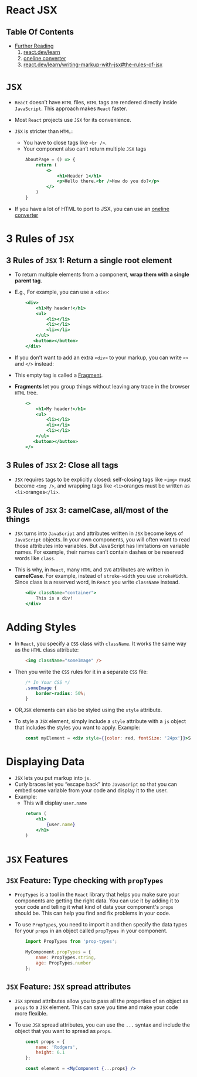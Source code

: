 # React JSX

## Table Of Contents
- [Further Reading]()
    1. [react.dev/learn](https://react.dev/learn)
    2. [oneline converter](https://transform.tools/html-to-jsx)
    3. [react.dev/learn/writing-markup-with-jsx#the-rules-of-jsx](https://react.dev/learn/writing-markup-with-jsx#the-rules-of-jsx)



# `JSX`
* `React` doesn’t have `HTML` files, `HTML` tags are rendered directly inside `JavaScript`. This approach makes `React` faster.
* Most `React` projects use `JSX` for its convenience.
* `JSX` is stricter than `HTML:`
    -  You have to close tags like `<br />`. 
    -  Your component also can’t return multiple `JSX` tags

    ```jsx
        AboutPage = () => {
            return (
                <>
                    <h1>Header 1</h1>
                    <p>Hello there.<br />How do you do?</p>
                </>
            )
        }
    ```
* If you have a lot of HTML to port to JSX, you can use an [oneline converter](https://transform.tools/html-to-jsx)

# 3 Rules of `JSX`
## 3 Rules of `JSX` 1: Return a single root element
* To return multiple elements from a component, __wrap them with a single parent tag__. 
* E.g., For example, you can use a `<div>`:

    ```jsx
        <div>
            <h1>My header!</h1>
            <ul>
                <li></li>
                <li></li>
                <li></li>
            </ul>
           <button></button> 
        </div>
    ```
* If you don’t want to add an extra `<div>` to your markup, you can write `<>` and `</>` instead:
* This empty tag is called a [Fragment](https://react.dev/reference/react/Fragment). 
* __Fragments__ let you group things without leaving any trace in the browser `HTML` tree.
    ```jsx
        <>
            <h1>My header!</h1>
            <ul>
                <li></li>
                <li></li>
                <li></li>
            </ul>
           <button></button> 
        </>
    ```
## 3 Rules of `JSX` 2: Close all tags
* `JSX` requires tags to be explicitly closed: self-closing tags like `<img>` must become `<img />`, and wrapping tags like `<li>`oranges must be written as `<li>`oranges`</li>`.
## 3 Rules of `JSX` 3: camelCase, all/most of the things
* `JSX` turns into `JavaScript` and attributes written in `JSX` become keys of `JavaScript` objects. In your own components, you will often want to read those attributes into variables. But JavaScript has limitations on variable names. For example, their names can’t contain dashes or be reserved words like `class`.

* This is why, in `React`, many `HTML` and `SVG` attributes are written in __camelCase__. For example, instead of `stroke-width` you use `strokeWidth`. Since class is a reserved word, in `React` you write `className` instead.

    ```jsx
        <div className="container">
            This is a div!
        </div>
    ```

# Adding Styles
* In `React`, you specify a `CSS` class with `className`. It works the same way as the `HTML` class attribute:
    ```html
        <img className="someImage" />
    ```
* Then you write the `CSS` rules for it in a separate `CSS` file:
    ```css
        /* In Your CSS */
        .someImage {
            border-radius: 50%;
        }
    ```
* OR,`JSX` elements can also be styled using the `style` attribute.
* To style a `JSX` element, simply include a `style` attribute with a `js` object that includes the styles you want to apply. Example:

    ```jsx
        const myElement = <div style={{color: red, fontSize: '24px'}}>Some content</div>
    ```

# Displaying Data
* `JSX` lets you put markup into `js`.
* Curly braces let you “escape back” into `JavaScript` so that you can embed some variable from your code and display it to the user. 
* Example:
    - This will display `user.name`
    ```jsx
        return (
            <h1>
                {user.name}
            </h1>
        )
    ```

# `JSX` Features
## `JSX` Feature: Type checking with `propTypes`
* `PropTypes` is a tool in the `React` library that helps you make sure your components are getting the right data. You can use it by adding it to your code and telling it what kind of data your component's `props` should be. This can help you find and fix problems in your code.
* To use `PropTypes`, you need to import it and then specify the data types for your `props` in an object called `propTypes` in your component.

    ```jsx
        import PropTypes from 'prop-types';

        MyComponent.propTypes = {
            name: PropTypes.string,
            age: PropTypes.number
        };
    ```

## `JSX` Feature: `JSX` spread attributes
* `JSX` spread attributes allow you to pass all the properties of an object as `props` to a `JSX` element. This can save you time and make your code more flexible.
* To use `JSX` spread attributes, you can use the `...` syntax and include the object that you want to spread as `props`.

    ```jsx
        const props = {
            name: 'Rodgers',
            height: 6.1
        };

        const element = <MyComponent {...props} />
    ```